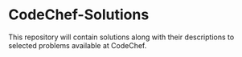# CodeChef-Solutions
This repository will contain solutions along with their descriptions to selected problems available at CodeChef.
